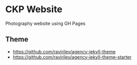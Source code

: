 # CKP Website

Photography website using GH Pages

## Theme 

- https://github.com/raviriley/agency-jekyll-theme
- https://github.com/raviriley/agency-jekyll-theme-starter
